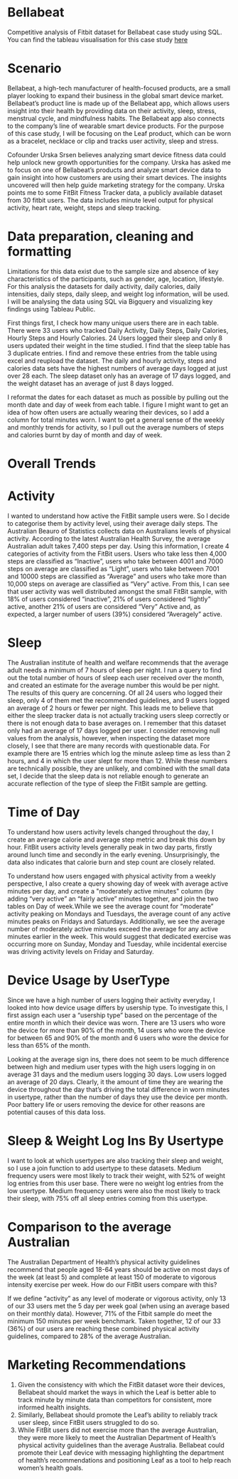 # Bellabeat
Competitive analysis of Fitbit dataset for Bellabeat case study using SQL.  You can find the tableau visualisation for this case study [here](https://public.tableau.com/app/profile/ashleigh.eaves/viz/BellabeatDraft/Dashboard)

# Scenario
Bellabeat, a high-tech manufacturer of health-focused products, are a small player looking to expand their business in the global smart device market. Bellabeat’s product line is made up of the Bellabeat app, which allows users insight into their health by providing data on their activity, sleep, stress, menstrual cycle, and mindfulness habits. The Bellabeat app also connects to the company’s line of wearable smart device products. For the purpose of this case study, I will be focusing on the Leaf product, which can be worn as a bracelet, necklace or clip and tracks user activity, sleep and stress. 

Cofounder Urska Srsen believes analyzing smart device fitness data could help unlock new growth opportunities for the company. Urska has asked me to focus on one of Bellabeat’s products and analyze smart device data to gain insight into how customers are using their smart devices. The insights uncovered will then help guide marketing strategy for the company. Urska points me to some FitBit Fitness Tracker data, a publicly available dataset from 30 fitbit users. The data includes minute level output for physical activity, heart rate, weight, steps and sleep tracking. 

# Data preparation, cleaning and formatting
Limitations for this data exist due to the sample size and absence of key characteristics of the participants, such as gender, age, location, lifestyle. For this analysis the datasets for daily activity, daily calories, daily intensities, daily steps, daily sleep, and weight log information, will be used. I will be analysing the data using SQL via Bigquery and visualizing key findings using Tableau Public.  

First things first, I check how many unique users there are in each table. There were 33 users who tracked Daily Activity, Daily Steps, Daily Calories, Hourly Steps and Hourly Calories. 24 Users logged their sleep and only 8 users updated their weight in the time studied. I find that the sleep table has 3 duplicate entries. I find and remove these entries from the table using excel and reupload the dataset. The daily and hourly activity, steps and calories data sets have the highest numbers of average days logged at just over 28 each. The sleep dataset only has an average of 17 days logged, and the weight dataset has an average of just 8 days logged. 

I reformat the dates for each dataset as much as possible by pulling out the month date and day of week from each table. I figure I might want to get an idea of how often users are actually wearing their devices, so I add a column for total minutes worn. I want to get a general sense of the weekly and monthly trends for activity, so I pull out the average numbers of steps and calories burnt by day of month and day of week. 

# Overall Trends 

# Activity 
I wanted to understand how active the FitBit sample users were. So I decide to categorise them by activity level, using their average daily steps. The Australian Beauro of Statistics collects data on Australians levels of physical activity. According to the latest Australian Health Survey, the average Australian adult takes 7,400 steps per day. Using this information, I create 4 categories of activity from the FitBit users. Users who take less then 4,000 steps are classified as “Inactive”, users who take between 4001 and 7000 steps on average are classified as “Light”, users who take between 7001 and 10000 steps are classified as “Average” and users who take more than 10,000 steps on average are classified as “Very” active. From this, I can see that user activity was well distributed amongst the small FitBit sample, with 18% of users considered “inactive”, 21% of users considered “lightly” active, another 21% of users are considered “Very” Active and, as expected, a larger number of users (39%) considered “Averagely” active. 

# Sleep 
The Australian institute of health and welfare recommends that the average adult needs a minimum of 7 hours of sleep per night. I run a query to find out the total number of hours of sleep each user received over the month, and created an estimate for the average number this would be per night. The results of this query are concerning. Of all 24 users who logged their sleep, only 4 of them met the recommended guidelines, and 9 users logged an average of 2 hours or fewer per night. This leads me to believe that either the sleep tracker data is not actually tracking users sleep correctly or there is not enough data to base averages on. I remember that this dataset only had an average of 17 days logged per user. I consider removing null values from the analysis, however, when inspecting the dataset more closely, I see that there are many records with questionable data. For example there are 15 entries which log the minute asleep time as less than 2 hours, and 4 in which the user slept for more than 12. While these numbers are technically possible, they are unlikely, and combined with the small data set, I decide that the sleep data is not reliable enough to generate an accurate reflection of the type of sleep the FitBit sample are getting. 

# Time of Day
To understand how users activity levels changed throughout the day, I create an average calorie and average step metric and break this down by hour. FitBit users activity levels generally peak in two day parts, firstly around lunch time and secondly in the early evening. Unsurprisingly, the data also indicates that calorie burn and step count are closely related.  

To understand how users engaged with physical activity from a weekly perspective, I also create a query showing day of week with average active minutes per day, and create a "moderately active minutes" column (by adding “very active” an “fairly active” minutes together, and join the two tables on Day of week.While we see the average count for “moderate” activity peaking on Mondays and Tuesdays, the average count of any active minutes peaks on Fridays and Saturdays. Additionally, we see the average number of moderately active minutes exceed the average for any active minutes earlier in the week. This would suggest that dedicated exercise was occurring more on Sunday, Monday and Tuesday, while incidental exercise was driving activity levels on Friday and Saturday.   

# Device Usage by UserType 
Since we have a high number of users logging their activity everyday, I looked into how device usage differs by usership type. To investigate this, I first assign each user a “usership type” based on the percentage of the entire month in which their device was worn. There are 13 users who wore the device for more than 90% of the month, 14 users who wore the device for between 65 and 90% of the month and 6 users who wore the device for less than 65% of the month. 

Looking at the average sign ins, there does not seem to be much difference between high and medium user types with the high users logging in on average 31 days and the medium users logging 30 days. Low users logged an average of 20 days. Clearly, it the amount of time they are wearing the device throughout the day that’s driving the total difference in worn minutes in usertype, rather than the number of days they use the device per month. Poor battery life or users removing the device for other reasons are potential causes of this data loss. 

# Sleep & Weight Log Ins By Usertype
I want to look at which usertypes are also tracking their sleep and weight, so I use a join function to add usertype to these datasets. Medium frequency users were most likely to track their weight, with 52% of weight log entries from this user base. There were no weight log entries from the low usertype.  Medium frequency users were also the most likely to track their sleep, with 75% off all sleep entries coming from this usertype. 

# Comparison to the average Australian
The Australian Department of Health’s physical activity guidelines recommend that people aged 18-64 years should be active on most days of the week (at least 5) and complete at least 150 of moderate to vigorous intensity exercise per week. How do our FitBit users compare with this? 

If we define “activity” as any level of moderate or vigorous activity, only 13 of our 33 users met the 5 day per week goal (when using an average based on their monthly data). However, 71% of the Fitbit sample do meet the minimum 150 minutes per week benchmark. Taken together, 12 of our 33 (36%) of our users are reaching these combined physical activity guidelines, compared to 28% of the average Australian. 

# Marketing Recommendations 
1.	Given the consistency with which the FitBit dataset wore their devices, Bellabeat should market the ways in which the Leaf is better able to track minute by minute data than competitors for consistent, more informed health insights. 
2.	Similarly, Bellabeat should promote the Leaf’s ability to reliably track user sleep, since FitBit users struggled to do so. 
3.	While FitBit users did not exercise more than the average Australian, they were more likely to meet the Australian Department of Health’s physical activity guidelines than the average Australia. Bellabeat could promote their Leaf device with messaging highlighting the department of health’s recommendations and positioning Leaf as a tool to help reach women’s health goals. 




